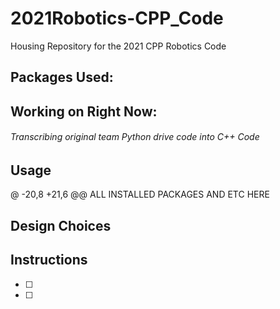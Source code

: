 # 2021Robotics-CPP_Code
Housing Repository for the 2021 CPP Robotics Code

## Packages Used:
## Working on Right Now:
###### Transcribing original team Python drive code into C++ Code

## Usage

@ -20,8 +21,6 @@ ALL INSTALLED PACKAGES AND ETC HERE
## Design Choices




## Instructions
- [ ] 
- [ ] 
